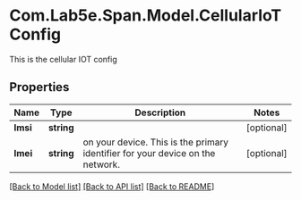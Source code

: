 # Com.Lab5e.Span.Model.CellularIoTConfig
This is the cellular IOT config

## Properties

Name | Type | Description | Notes
------------ | ------------- | ------------- | -------------
**Imsi** | **string** |  | [optional] 
**Imei** | **string** | on your device. This is the primary identifier for your device on the network. | [optional] 

[[Back to Model list]](../README.md#documentation-for-models) [[Back to API list]](../README.md#documentation-for-api-endpoints) [[Back to README]](../README.md)

